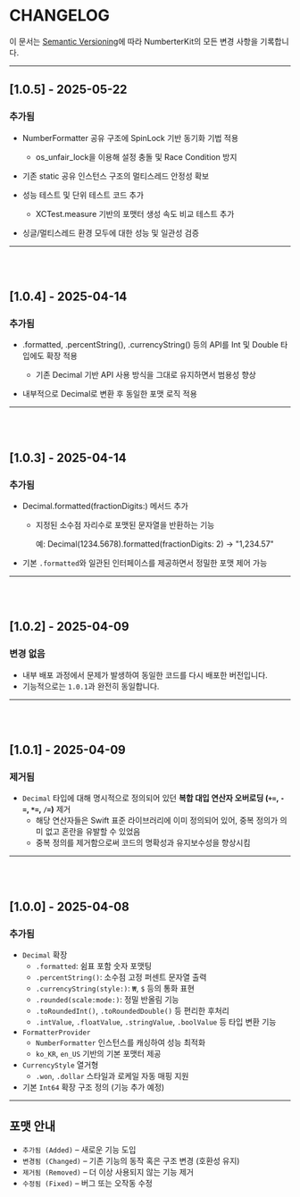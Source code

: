 # CHANGELOG

이 문서는 [Semantic Versioning](https://semver.org/lang/ko/)에 따라 NumberterKit의 모든 변경 사항을 기록합니다.

---

## [1.0.5] - 2025-05-22

### 추가됨

- NumberFormatter 공유 구조에 SpinLock 기반 동기화 기법 적용

  - os_unfair_lock을 이용해 설정 충돌 및 Race Condition 방지

- 기존 static 공유 인스턴스 구조의 멀티스레드 안정성 확보

- 성능 테스트 및 단위 테스트 코드 추가

  - XCTest.measure 기반의 포맷터 생성 속도 비교 테스트 추가

- 싱글/멀티스레드 환경 모두에 대한 성능 및 일관성 검증

---

<br><br>

## [1.0.4] - 2025-04-14

### 추가됨

- .formatted, .percentString(), .currencyString() 등의 API를 Int 및 Double 타입에도 확장 적용

  - 기존 Decimal 기반 API 사용 방식을 그대로 유지하면서 범용성 향상

- 내부적으로 Decimal로 변환 후 동일한 포맷 로직 적용

---

<br><br>

## [1.0.3] - 2025-04-14

### 추가됨

- Decimal.formatted(fractionDigits:) 메서드 추가
  - 지정된 소수점 자리수로 포맷된 문자열을 반환하는 기능

    예: Decimal(1234.5678).formatted(fractionDigits: 2) → "1,234.57"
- 기본 ```.formatted```와 일관된 인터페이스를 제공하면서 정밀한 포맷 제어 가능

---

<br><br>

## [1.0.2] - 2025-04-09

### 변경 없음
- 내부 배포 과정에서 문제가 발생하여 동일한 코드를 다시 배포한 버전입니다.
- 기능적으로는 `1.0.1`과 완전히 동일합니다.

---

<br><br>

## [1.0.1] - 2025-04-09

### 제거됨
- `Decimal` 타입에 대해 명시적으로 정의되어 있던 **복합 대입 연산자 오버로딩 (`+=`, `-=`, `*=`, `/=`)** 제거
  - 해당 연산자들은 Swift 표준 라이브러리에 이미 정의되어 있어, 중복 정의가 의미 없고 혼란을 유발할 수 있었음
  - 중복 정의를 제거함으로써 코드의 명확성과 유지보수성을 향상시킴

---

<br><br>

## [1.0.0] - 2025-04-08

### 추가됨
- `Decimal` 확장
  - `.formatted`: 쉼표 포함 숫자 포맷팅
  - `.percentString()`: 소수점 고정 퍼센트 문자열 출력
  - `.currencyString(style:)`: `₩`, `$` 등의 통화 표현
  - `.rounded(scale:mode:)`: 정밀 반올림 기능
  - `.toRoundedInt()`, `.toRoundedDouble()` 등 편리한 후처리
  - `.intValue`, `.floatValue`, `.stringValue`, `.boolValue` 등 타입 변환 기능
- `FormatterProvider`
  - `NumberFormatter` 인스턴스를 캐싱하여 성능 최적화
  - `ko_KR`, `en_US` 기반의 기본 포맷터 제공
- `CurrencyStyle` 열거형
  - `.won`, `.dollar` 스타일과 로케일 자동 매핑 지원
- 기본 `Int64` 확장 구조 정의 (기능 추가 예정)

---

## 포맷 안내

- `추가됨 (Added)` – 새로운 기능 도입
- `변경됨 (Changed)` – 기존 기능의 동작 혹은 구조 변경 (호환성 유지)
- `제거됨 (Removed)` – 더 이상 사용되지 않는 기능 제거
- `수정됨 (Fixed)` – 버그 또는 오작동 수정
